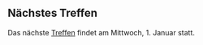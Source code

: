 ## Nächstes Treffen
Das nächste [Treffen](/Treffen/Termine/01_2020/) findet am Mittwoch, 1. Januar statt.